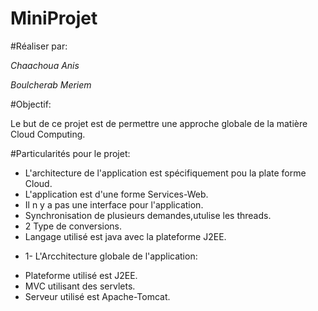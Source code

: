 # MiniProjet

#Réaliser par: 

*Chaachoua Anis*

*Boulcherab Meriem*

#Objectif:

<p> Le but de ce projet est de permettre une approche globale de la matière Cloud Computing.  </p>

#Particularités pour le projet:

+ L'architecture de l'application est spécifiquement pou la plate forme Cloud.
+ L'application est d'une forme Services-Web.
+ Il n y a pas une interface pour l'application.
+ Synchronisation de plusieurs demandes,utulise les threads.
+ 2 Type de conversions.
+ Langage utilisé est java avec la plateforme J2EE.

- 1- L'Arcchitecture globale de l'application:

+ Plateforme utilisé est J2EE.
+ MVC utilisant des servlets.
+ Serveur utilisé est Apache-Tomcat.


